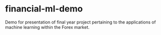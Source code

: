 # financial-ml-demo
Demo for presentation of final year project pertaining to the applications of machine learning within the Forex market.
